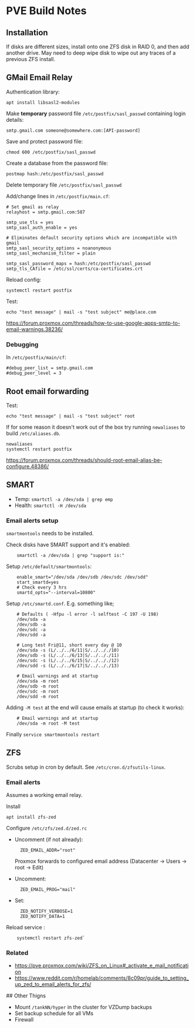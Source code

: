 # PVE Build Notes

## Installation

If disks are different sizes, install onto one ZFS disk in RAID 0, and then add another drive.  May need to deep wipe disk to wipe out any traces of a previous ZFS install.

## GMail Email Relay

Authentication library:

    apt install libsasl2-modules

Make **temporary** password file `/etc/postfix/sasl_passwd` containing login details:

    smtp.gmail.com someone@somewhere.com:[API-password]

Save and protect password file:

    chmod 600 /etc/postfix/sasl_passwd

Create a database from the password file:

    postmap hash:/etc/postfix/sasl_passwd

Delete temporary file `/etc/postfix/sasl_passwd`

Add/change lines in `/etc/postfix/main.cf`:

    # Set gmail as relay
    relayhost = smtp.gmail.com:587

    smtp_use_tls = yes
    smtp_sasl_auth_enable = yes
   
    # Eliminates default security options which are incompatible with gmail
    smtp_sasl_security_options = noanonymous
    smtp_sasl_mechanism_filter = plain
    
    smtp_sasl_password_maps = hash:/etc/postfix/sasl_passwd
    smtp_tls_CAfile = /etc/ssl/certs/ca-certificates.crt

Reload config:

    systemctl restart postfix

Test:

    echo "test message" | mail -s "test subject" me@place.com

https://forum.proxmox.com/threads/how-to-use-google-apps-smtp-to-email-warnings.38236/

### Debugging
In `/etc/postfix/main/cf`:

    #debug_peer_list = smtp.gmail.com
    #debug_peer_level = 3





## Root email forwarding

Test:

    echo "test message" | mail -s "test subject" root

If for some reason it doesn't work out of the box try running `newaliases` to build `/etc/aliases.db`.

    newaliases
    systemctl restart postfix

https://forum.proxmox.com/threads/should-root-email-alias-be-configure.48386/





## SMART

* Temp: `smartctl -a /dev/sda | grep emp`
* Health: `smartctl -H /dev/sda`

### Email alerts setup

`smartmontools` needs to be installed.

Check disks have SMART support and it's enabled:

        smartctl -a /dev/sda | grep "support is:"

Setup `/etc/default/smartmontools`:

        enable_smart="/dev/sda /dev/sdb /dev/sdc /dev/sdd"
        start_smartd=yes
        # Check every 3 hrs
        smartd_opts="--interval=10800"

Setup `/etc/smartd.conf`.  E.g. something like;
        
        # Defaults ( -Hfpu -l error -l selftest -C 197 -U 198)
        /dev/sda -a
        /dev/sdb -a
        /dev/sdc -a
        /dev/sdd -a

        # Long test Fri@11, short every day @ 10
        /dev/sda -s (L/../../6/11|S/../.././10)
        /dev/sdb -s (L/../../6/13|S/../.././11)
        /dev/sdc -s (L/../../6/15|S/../.././12)
        /dev/sdd -s (L/../../6/17|S/../.././13)

        # Email warnings and at startup
        /dev/sda -m root
        /dev/sdb -m root
        /dev/sdc -m root
        /dev/sdd -m root

Adding `-M test` at the end will cause emails at startup (to check it works):

        # Email warnings and at startup
        /dev/sda -m root -M test 

Finally `service smartmontools restart`

## ZFS

Scrubs setup in cron by default. See `/etc/cron.d/zfsutils-linux`.

### Email alerts
Assumes a working email relay.

Install

    apt install zfs-zed

Configure `/etc/zfs/zed.d/zed.rc`

* Uncomment (if not already):

        ZED_EMAIL_ADDR="root"    

    Proxmox forwards to configured email address (Datacenter &rarr; Users &rarr; root &rarr; Edit)
* Uncomment:

        ZED_EMAIL_PROG="mail"

* Set:

        ZED_NOTIFY_VERBOSE=1 
        ZED_NOTIFY_DATA=1

Reload service :

        systemctl restart zfs-zed`

### Related
* https://pve.proxmox.com/wiki/ZFS_on_Linux#_activate_e_mail_notification
* https://www.reddit.com/r/homelab/comments/8c09pr/guide_to_setting_up_zed_to_email_alerts_for_zfs/


## Other Thigns


* Mount `/tankNN/hyper` in the cluster for VZDump backups
* Set backup schedule for all VMs
* Firewall
